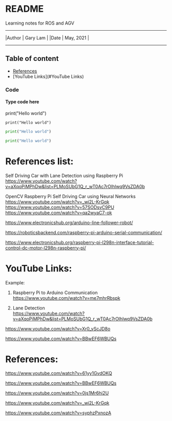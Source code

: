 # README
Learning notes for ROS and AGV

****
|Author | Gary Lam  |
|Date   | May, 2021 |
****

## Table of content
* [References](#References)
* [YouTube Links](#YouTube Links)

### Code
#### Type code here
  print("Hello world")
  
  ```
  print("Hello world")
  ```

  ```python
  print("Hello world")
  ```
  
```python
print("Hello world")
```
  
# References list:

Self Driving Car with Lane Detection using Raspberry Pi <br>
https://www.youtube.com/watch?v=aXqoPiMPhDw&list=PLMoSUbG1Q_r_wT0Ac7rOlhlwq9VsZDA0b <br>

OpenCV Raspberry Pi Self Driving Car using Neural Networks <br>
https://www.youtube.com/watch?v=_wi2L-KrGqk <br>
https://www.youtube.com/watch?v=57SODsvC9PU <br>
https://www.youtube.com/watch?v=qa2wyaC7-ok <br>

https://www.electronicshub.org/arduino-line-follower-robot/

https://roboticsbackend.com/raspberry-pi-arduino-serial-communication/

https://www.electronicshub.org/raspberry-pi-l298n-interface-tutorial-control-dc-motor-l298n-raspberry-pi/

# YouTube Links:
Example:

1. Raspberry Pi to Arduino Communication <br>
https://www.youtube.com/watch?v=me7mhrRbspk

2. Lane Detection <br>
https://www.youtube.com/watch?v=aXqoPiMPhDw&list=PLMoSUbG1Q_r_wT0Ac7rOlhlwq9VsZDA0b

https://www.youtube.com/watch?v=Xr0_vScJD8o

https://www.youtube.com/watch?v=BBwEF6WBUQs

# References:
https://www.youtube.com/watch?v=61yy1GvdOKQ

https://www.youtube.com/watch?v=BBwEF6WBUQs

https://www.youtube.com/watch?v=0js1Mr6hi2U

https://www.youtube.com/watch?v=_wi2L-KrGqk

https://www.youtube.com/watch?v=syphzPxnozA
